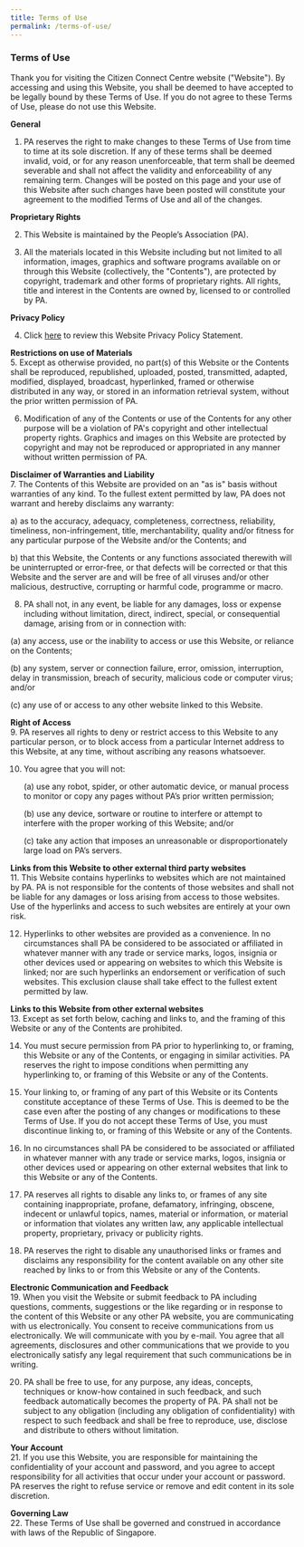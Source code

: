 ```yaml
---
title: Terms of Use
permalink: /terms-of-use/
---
```


### Terms of Use
Thank you for visiting the Citizen Connect Centre website ("Website"). By accessing and using this Website, you shall be deemed to have accepted to be legally bound by these Terms of Use.  If you do not agree to these Terms of Use, please do not use this Website.  

**General**     
1. PA reserves the right to make changes to these Terms of Use from time to time at its sole discretion. If any of these terms shall be deemed invalid, void, or for any reason unenforceable, that term shall be deemed severable and shall not affect the validity and enforceability of any remaining term. Changes will be posted on this page and your use of this Website after such changes have been posted will constitute your agreement to the modified Terms of Use and all of the changes.


**Proprietary Rights**    
    
2. This Website is maintained by the People’s Association (PA).

3. All the materials located in this Website including but not limited to all information, images, graphics  and software programs available on or through this Website (collectively, the "Contents"), are protected by copyright, trademark and other forms of proprietary rights. All rights, title and interest in the Contents are owned by, licensed to or controlled by PA.


**Privacy Policy**    
    
4. Click [here](../privacy)  to review this Website Privacy Policy Statement.


**Restrictions on use of Materials**           
  5. Except as otherwise provided, no part(s) of this Website or the Contents shall be reproduced, republished, uploaded, posted, transmitted, adapted, modified, displayed, broadcast, hyperlinked, framed or otherwise distributed in any way, or stored in an information retrieval system, without the prior written permission of PA.   

6. Modification of any of the Contents or use of the Contents for any other purpose will be a violation of PA's copyright and other intellectual property rights. Graphics and images on this Website are protected by copyright and may not be reproduced or appropriated in any manner without written permission of PA.   


**Disclaimer of Warranties and Liability**           
  7. The Contents of this Website are provided on an "as is" basis without warranties of any kind. To the fullest extent permitted by law, PA does not warrant and hereby disclaims any warranty:   

  a) as to the accuracy, adequacy, completeness, correctness, reliability, timeliness, non-infringement, title, merchantability, quality and/or fitness for any particular purpose of the Website and/or the Contents; and  

  b) that this Website, the Contents or any functions associated therewith will be uninterrupted or error-free, or that defects will be corrected or that this Website and the server are and will be free of all viruses and/or other malicious, destructive, corrupting or harmful code, programme or macro.       

8. PA shall not, in any event, be liable for any damages, loss or expense including without limitation, direct, indirect, special, or consequential damage, arising from or in connection with:  

  (a)  any access, use or the inability to access or use this Website, or reliance on the Contents;  

  (b)  any system, server or connection failure, error, omission, interruption, delay in transmission, breach of security, malicious code or computer virus; and/or  

  (c)  any use of or access to any other website linked to this Website.  


**Right of Access**            
  9. PA reserves all rights to deny or restrict access to this Website to any particular person, or to block access from a particular Internet address to this Website, at any time, without ascribing any reasons whatsoever.    

10. You agree that you will not:   

    (a)	use any robot, spider, or other automatic device, or manual process to monitor or copy any pages without PA’s prior written permission;  

    (b)	use any device, sortware or routine to interfere or attempt to interfere with the proper working of this Website; and/or  

    (c)	take any action that imposes an unreasonable or disproportionately large load on PA’s servers.    
  
  
**Links from this Website to other external third party websites**           
  11. This Website contains hyperlinks to websites which are not maintained by PA. PA is not responsible for the contents of those websites and shall not be liable for any damages or loss arising from access to those websites. Use of the hyperlinks and access to such websites are entirely at your own risk.   

12. Hyperlinks to other websites are provided as a convenience. In no circumstances shall PA be considered to be associated or affiliated in whatever manner with any trade or service marks, logos, insignia or other devices used or appearing on websites to which this Website is linked; nor are such hyperlinks an endorsement or verification of such websites. This exclusion clause shall take effect to the fullest extent permitted by law.   


**Links to this Website from other external websites**           
  13. Except as set forth below, caching and links to, and the framing of this Website or any of the Contents are prohibited.    

14. You must secure permission from PA prior to hyperlinking to, or framing, this Website or any of the Contents, or engaging in similar activities. PA reserves the right to impose conditions when permitting any hyperlinking to, or framing of this Website or any of the Contents.    

15. Your linking to, or framing of any part of this Website or its Contents constitute acceptance of these Terms of Use. This is deemed to be the case even after the posting of any changes or modifications to these Terms of Use. If you do not accept these Terms of Use, you must discontinue linking to, or framing of this Website or any of the Contents.  
16. In no circumstances shall PA be considered to be associated or affiliated in whatever manner with any trade or service marks, logos, insignia or other devices used or appearing on other external websites that link to this Website or any of the Contents.   

17. PA reserves all rights to disable any links to, or frames of any site containing inappropriate, profane, defamatory, infringing, obscene, indecent or unlawful topics, names, material or information, or material or information that violates any written law, any applicable intellectual property, proprietary, privacy or publicity rights.   

18. PA reserves the right to disable any unauthorised links or frames and disclaims any responsibility for the content available on any other site reached by links to or from this Website or any of the Contents.   


**Electronic Communication and Feedback**           
  19. When you visit the Website or submit feedback to PA including questions, comments, suggestions or the like regarding or in response to the content of this Website or any other PA website, you are communicating with us electronically. You consent to receive communications from us electronically. We will communicate with you by e-mail. You agree that all agreements, disclosures and other communications that we provide to you electronically satisfy any legal requirement that such communications be in writing.   

20. PA shall be free to use, for any purpose, any ideas, concepts, techniques or know-how contained in such feedback, and such feedback automatically becomes the property of PA. PA shall not be subject to any obligation (including any obligation of confidentiality) with respect to such feedback and shall be free to reproduce, use, disclose and distribute to others without limitation.    


**Your Account**         
  21. If you use this Website, you are responsible for maintaining the confidentiality of your account and password, and you agree to accept responsibility for all activities that occur under your account or password. PA reserves the right to refuse service or remove and edit content in its sole discretion.  


**Governing Law**           
  22. These Terms of Use shall be governed and construed in accordance with laws of the Republic of Singapore.  
